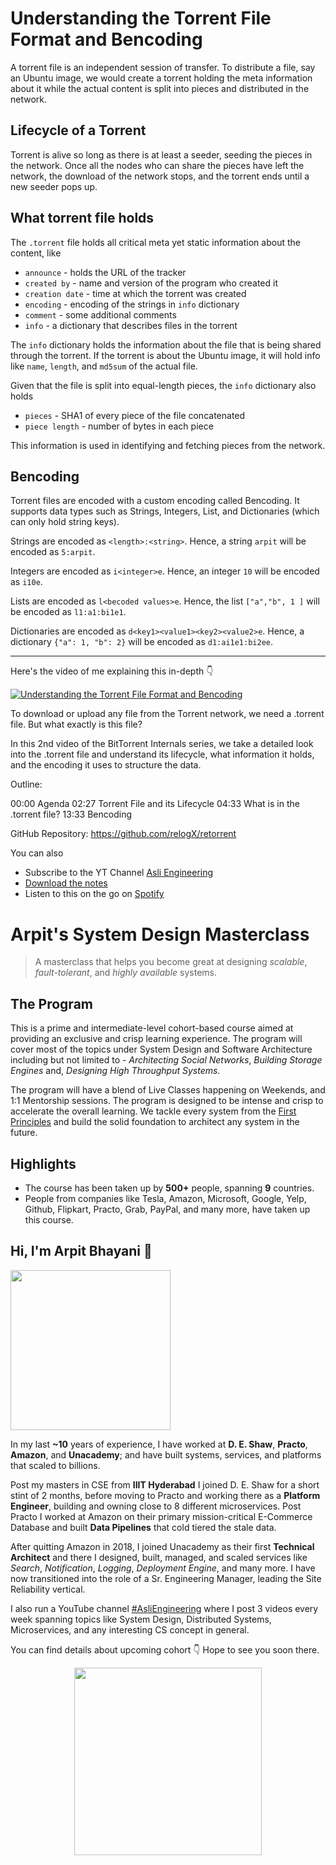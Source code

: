 Understanding the Torrent File Format and Bencoding
===


A torrent file is an independent session of transfer. To distribute a file, say an Ubuntu image, we would create a torrent holding the meta information about it while the actual content is split into pieces and distributed in the network.

## Lifecycle of a Torrent

Torrent is alive so long as there is at least a seeder, seeding the pieces in the network. Once all the nodes who can share the pieces have left the network, the download of the network stops, and the torrent ends until a new seeder pops up.

## What torrent file holds

The `.torrent` file holds all critical meta yet static information about the content, like

- `announce` - holds the URL of the tracker
- `created by` - name and version of the program who created it
- `creation date` - time at which the torrent was created
- `encoding` - encoding of the strings in `info` dictionary
- `comment` - some additional comments
- `info` - a dictionary that describes files in the torrent

The `info` dictionary holds the information about the file that is being shared through the torrent. If the torrent is about the Ubuntu image, it will hold info like `name`, `length`, and `md5sum` of the actual file.

Given that the file is split into equal-length pieces, the `info` dictionary also holds

- `pieces` - SHA1 of every piece of the file concatenated
- `piece length` - number of bytes in each piece

This information is used in identifying and fetching pieces from the network.

## Bencoding

Torrent files are encoded with a custom encoding called Bencoding. It supports data types such as Strings, Integers, List, and Dictionaries (which can only hold string keys).

Strings are encoded as `<length>:<string>`. Hence, a string `arpit` will be encoded as `5:arpit`.

Integers are encoded as `i<integer>e`. Hence, an integer `10` will be encoded as `i10e`.

Lists are encoded as `l<becoded values>e`. Hence, the list `["a","b", 1 ]` will be encoded as `l1:a1:bi1e1`.

Dictionaries are encoded as `d<key1><value1><key2><value2>e`. Hence, a dictionary `{"a": 1, "b": 2}` will be encoded as `d1:ai1e1:bi2ee`.
<hr />


<p>Here's the video of me explaining this in-depth 👇‍</p>

[![Understanding the Torrent File Format and Bencoding](https://i.ytimg.com/vi/tHT94dSMwKw/mqdefault.jpg)](https://www.youtube.com/watch?v=tHT94dSMwKw)

To download or upload any file from the Torrent network, we need a .torrent file. But what exactly is this file?

In this 2nd video of the BitTorrent Internals series, we take a detailed look into the .torrent file and understand its lifecycle, what information it holds, and the encoding it uses to structure the data.

Outline:

00:00 Agenda
02:27 Torrent File and its Lifecycle
04:33 What is in the .torrent file?
13:33 Bencoding

GitHub Repository: https://github.com/relogX/retorrent

You can also
 - Subscribe to the YT Channel [Asli Engineering](https://youtube.com/c/ArpitBhayani)
 - [Download the notes](https://drive.google.com/file/d/13TaIK98n1SpWTLfPVfmygYVMUCyMncbr/view?usp=sharing)
 - Listen to this on the go on [Spotify](https://open.spotify.com/show/7qMoamm2iZQrsPVm6IQLoD)

# Arpit's System Design Masterclass

> A masterclass that helps you become great at designing _scalable_, _fault-tolerant_, and _highly available_ systems.

## The Program

This is a prime and intermediate-level cohort-based course aimed at providing an exclusive and crisp learning experience. The program will cover most of the topics under System Design and Software Architecture including but not limited to - _Architecting Social Networks_, _Building Storage Engines_ and, _Designing High Throughput Systems_.

The program will have a blend of Live Classes happening on Weekends, and 1:1 Mentorship sessions. The program is designed to be intense and crisp to accelerate the overall learning. We tackle every system from the [First Principles](https://en.wikipedia.org/wiki/First_principle) and build the solid foundation to architect any system in the future.


## Highlights

 - The course has been taken up by __500+__ people, spanning __9__ countries.
 - People from companies like Tesla, Amazon, Microsoft, Google, Yelp, Github, Flipkart, Practo, Grab, PayPal, and many more, have taken up this course.


## Hi, I'm Arpit Bhayani 👋

<img width="256px" src="https://arpitbhayani.me/static/img/arpit.jpg" />

In my last **~10** years of experience, I have worked at **D. E. Shaw**, **Practo**, **Amazon**, and **Unacademy**; and have built systems, services, and platforms that scaled to billions.

Post my masters in CSE from **IIIT Hyderabad** I joined D. E. Shaw for a short stint of 2 months, before moving to Practo and working there as a **Platform Engineer**, building and owning close to 8 different microservices. Post Practo I worked at Amazon on their primary mission-critical E-Commerce Database and built **Data Pipelines** that cold tiered the stale data.

After quitting Amazon in 2018, I joined Unacademy as their first **Technical Architect** and there I designed, built, managed, and scaled services like _Search_, _Notification_, _Logging_, _Deployment Engine_, and many more. I have now transitioned into the role of a Sr. Engineering Manager, leading the Site Reliability vertical.

I also run a YouTube channel [#AsliEngineering](https://www.youtube.com/c/ArpitBhayani) where I post 3 videos every week spanning topics like System Design, Distributed Systems, Microservices, and any interesting CS concept in general.

You can find details about upcoming cohort 👇‍ Hope to see you soon there.

<center>
<a target="_blank" href="https://arpitbhayani.me/masterclass">
<img src="https://user-images.githubusercontent.com/4745789/137859181-d4499cf4-ce65-4466-8b88-a078ece0f081.PNG" width="300px" />
</a>
</center>
